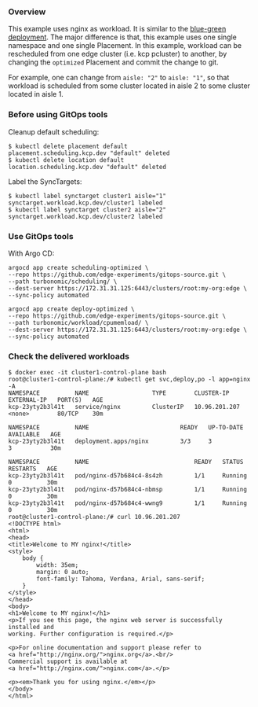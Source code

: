 ### Overview
This example uses nginx as workload.
It is similar to the [blue-green deployment](/kcp/nginx/README.md).
The major difference is that, this example uses one single namespace and one single Placement.
In this example, workload can be rescheduled from one edge cluster (i.e. kcp pcluster) to another,
by changing the `optimized` Placement and commit the change to git.

For example, one can change from `aisle: "2"` to `aisle: "1"`,
so that workload is scheduled from some cluster located in aisle 2 to some cluster located in aisle 1.

### Before using GitOps tools
Cleanup default scheduling:
```console
$ kubectl delete placement default
placement.scheduling.kcp.dev "default" deleted
$ kubectl delete location default
location.scheduling.kcp.dev "default" deleted
```

Label the SyncTargets:
```console
$ kubectl label synctarget cluster1 aisle="1"
synctarget.workload.kcp.dev/cluster1 labeled
$ kubectl label synctarget cluster2 aisle="2"
synctarget.workload.kcp.dev/cluster2 labeled
```

### Use GitOps tools
With Argo CD:
```console
argocd app create scheduling-optimized \
--repo https://github.com/edge-experiments/gitops-source.git \
--path turbonomic/scheduling/ \
--dest-server https://172.31.31.125:6443/clusters/root:my-org:edge \
--sync-policy automated
```

```console
argocd app create deploy-optimized \
--repo https://github.com/edge-experiments/gitops-source.git \
--path turbonomic/workload/cpumemload/ \
--dest-server https://172.31.31.125:6443/clusters/root:my-org:edge \
--sync-policy automated
```

### Check the delivered workloads
```console
$ docker exec -it cluster1-control-plane bash
root@cluster1-control-plane:/# kubectl get svc,deploy,po -l app=nginx -A
NAMESPACE          NAME                  TYPE        CLUSTER-IP      EXTERNAL-IP   PORT(S)   AGE
kcp-23yty2b3l41t   service/nginx         ClusterIP   10.96.201.207   <none>        80/TCP    30m

NAMESPACE          NAME                          READY   UP-TO-DATE   AVAILABLE   AGE
kcp-23yty2b3l41t   deployment.apps/nginx         3/3     3            3           30m

NAMESPACE          NAME                              READY   STATUS    RESTARTS   AGE
kcp-23yty2b3l41t   pod/nginx-d57b684c4-8s4zh         1/1     Running   0          30m
kcp-23yty2b3l41t   pod/nginx-d57b684c4-nbmsp         1/1     Running   0          30m
kcp-23yty2b3l41t   pod/nginx-d57b684c4-wwng9         1/1     Running   0          30m
root@cluster1-control-plane:/# curl 10.96.201.207
<!DOCTYPE html>
<html>
<head>
<title>Welcome to MY nginx!</title>
<style>
    body {
        width: 35em;
        margin: 0 auto;
        font-family: Tahoma, Verdana, Arial, sans-serif;
    }
</style>
</head>
<body>
<h1>Welcome to MY nginx!</h1>
<p>If you see this page, the nginx web server is successfully installed and
working. Further configuration is required.</p>

<p>For online documentation and support please refer to
<a href="http://nginx.org/">nginx.org</a>.<br/>
Commercial support is available at
<a href="http://nginx.com/">nginx.com</a>.</p>

<p><em>Thank you for using nginx.</em></p>
</body>
</html>
```
